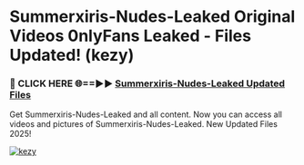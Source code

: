 # Summerxiris-Nudes-Leaked Original Videos 0nlyFans Leaked - Files Updated! (kezy)

<h3>🔴 CLICK HERE 🌐==►► <a href="https://tinyurl.com/52m3yx9h" rel="nofollow">Summerxiris-Nudes-Leaked Updated Files</a></h3>

Get Summerxiris-Nudes-Leaked and all content. Now you can access all videos and pictures of Summerxiris-Nudes-Leaked. New Updated Files 2025!

[![kezy](https://i.imgur.com/TnHtlc8.gif)](https://tinyurl.com/52m3yx9h)
